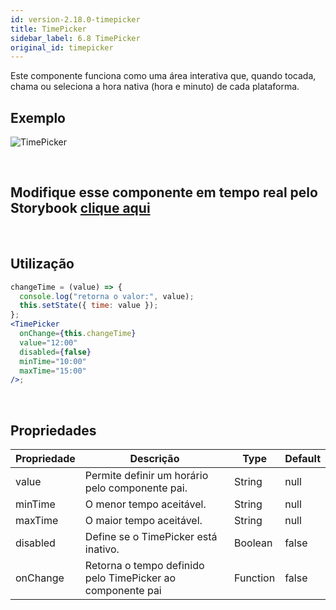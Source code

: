 ```yaml
---
id: version-2.18.0-timepicker
title: TimePicker
sidebar_label: 6.8 TimePicker
original_id: timepicker
---
```


Este componente funciona como uma área interativa que, quando tocada, chama ou seleciona a hora nativa (hora e minuto) de cada plataforma.

## Exemplo

![TimePicker](assets/images_components/v2.0.0/timePicker.png)

<br>

## Modifique esse componente em tempo real pelo Storybook [clique aqui](https://ame-miniapp-components.calindra.com.br/storybook/?path=/story/intera%C3%A7%C3%B5es-timepicker--basic)

<br>

## Utilização

```jsx harmony
changeTime = (value) => {
  console.log("retorna o valor:", value);
  this.setState({ time: value });
};
<TimePicker
  onChange={this.changeTime}
  value="12:00"
  disabled={false}
  minTime="10:00"
  maxTime="15:00"
/>;
```

<br>

## Propriedades

| Propriedade | Descrição                                                  | Type     | Default |
|-------------|------------------------------------------------------------|----------|---------|
| value       | Permite definir um horário pelo componente pai.            | String   | null    |
| minTime     | O menor tempo aceitável.                                   | String   | null    |
| maxTime     | O maior tempo aceitável.                                   | String   | null    |
| disabled    | Define se o TimePicker está inativo.                       | Boolean  | false   |
| onChange    | Retorna o tempo definido pelo TimePicker ao componente pai | Function | false   |

